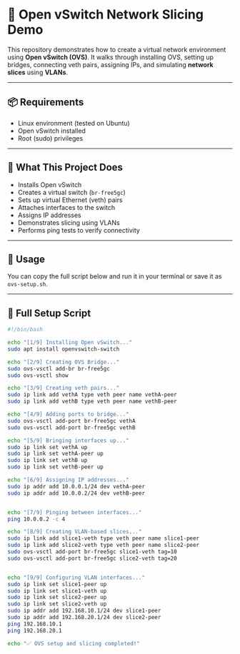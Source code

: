 # 🧪 Open vSwitch Network Slicing Demo

This repository demonstrates how to create a virtual network environment using **Open vSwitch (OVS)**. It walks through installing OVS, setting up bridges, connecting veth pairs, assigning IPs, and simulating **network slices** using **VLANs**.

---

## 📦 Requirements

- Linux environment (tested on Ubuntu)
- Open vSwitch installed
- Root (sudo) privileges

---

## 🔧 What This Project Does

- Installs Open vSwitch
- Creates a virtual switch (`br-free5gc`)
- Sets up virtual Ethernet (veth) pairs
- Attaches interfaces to the switch
- Assigns IP addresses
- Demonstrates slicing using VLANs
- Performs ping tests to verify connectivity

---

## 🚀 Usage

You can copy the full script below and run it in your terminal or save it as `ovs-setup.sh`.

---

## 📝 Full Setup Script

```bash
#!/bin/bash

echo "[1/9] Installing Open vSwitch..."
sudo apt install openvswitch-switch

echo "[2/9] Creating OVS Bridge..."
sudo ovs-vsctl add-br br-free5gc
sudo ovs-vsctl show

echo "[3/9] Creating veth pairs..."
sudo ip link add vethA type veth peer name vethA-peer
sudo ip link add vethB type veth peer name vethB-peer

echo "[4/9] Adding ports to bridge..."
sudo ovs-vsctl add-port br-free5gc vethA
sudo ovs-vsctl add-port br-free5gc vethB

echo "[5/9] Bringing interfaces up..."
sudo ip link set vethA up
sudo ip link set vethA-peer up
sudo ip link set vethB up
sudo ip link set vethB-peer up

echo "[6/9] Assigning IP addresses..."
sudo ip addr add 10.0.0.1/24 dev vethA-peer
sudo ip addr add 10.0.0.2/24 dev vethB-peer


echo "[7/9] Pinging between interfaces..."
ping 10.0.0.2 -c 4

echo "[8/9] Creating VLAN-based slices..."
sudo ip link add slice1-veth type veth peer name slice1-peer
sudo ip link add slice2-veth type veth peer name slice2-peer
sudo ovs-vsctl add-port br-free5gc slice1-veth tag=10
sudo ovs-vsctl add-port br-free5gc slice2-veth tag=20


echo "[9/9] Configuring VLAN interfaces..."
sudo ip link set slice1-peer up
sudo ip link set slice1-veth up
sudo ip link set slice2-peer up
sudo ip link set slice2-veth up
sudo ip addr add 192.168.10.1/24 dev slice1-peer
sudo ip addr add 192.168.20.1/24 dev slice2-peer
ping 192.168.10.1
ping 192.168.20.1

echo "✅ OVS setup and slicing completed!"
